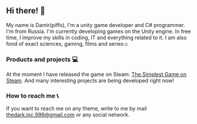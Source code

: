 ## Hi there! :wave:
My name is Damir(piffo), I'm a unity game developer and C# programmer. I'm from Russia. I'm currently developing games on the Unity engine.
In free time, I improve my skills in coding, IT and everything related to it. I am also fond of exact sciences, gaming, films and series:relaxed:
### Products and projects :computer:
At the moment I have released the game on Steam: [The Simplest Game on Steam](https://store.steampowered.com/app/1569560/The_Simplest_Game/).
And many interesting projects are being developed right now!
### How to reach me :telephone_receiver:
If you want to reach me on any theme, write to me by mail thedark.inc.999@gmail.com or any social network.
